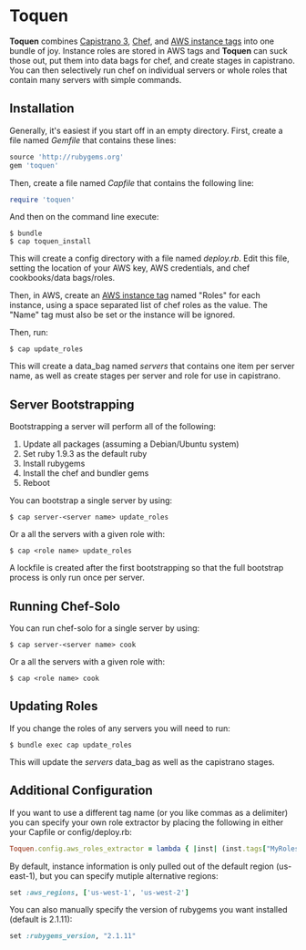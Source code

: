 # Toquen

**Toquen** combines [Capistrano 3](http://www.capistranorb.com), [Chef](http://www.getchef.com), and [AWS instance tags](http://docs.aws.amazon.com/AWSEC2/latest/UserGuide/Using_Tags.html) into one bundle of joy.  Instance roles are stored in AWS tags and **Toquen** can suck those out, put them into data bags for chef, and create stages in capistrano.  You can then selectively run chef on individual servers or whole roles that contain many servers with simple commands.

## Installation

Generally, it's easiest if you start off in an empty directory.  First, create a file named *Gemfile* that contains these lines:

```ruby
source 'http://rubygems.org'
gem 'toquen'
```

Then, create a file named *Capfile* that contains the following line:

```ruby
require 'toquen'
```

And then on the command line execute:

    $ bundle
    $ cap toquen_install

This will create a config directory with a file named *deploy.rb*.  Edit this file, setting the location of your AWS key, AWS credentials, and chef cookbooks/data bags/roles.

Then, in AWS, create an [AWS instance tag](http://docs.aws.amazon.com/AWSEC2/latest/UserGuide/Using_Tags.html) named "Roles" for each instance, using a space separated list of chef roles as the value.  The "Name" tag must also be set or the instance will be ignored.

Then, run:

    $ cap update_roles

This will create a data_bag named *servers* that contains one item per server name, as well as create stages per server and role for use in capistrano.

## Server Bootstrapping
Bootstrapping a server will perform all of the following:

1. Update all packages (assuming a Debian/Ubuntu system)
1. Set ruby 1.9.3 as the default ruby
1. Install rubygems
1. Install the chef and bundler gems
1. Reboot

You can bootstrap a single server by using:

    $ cap server-<server name> update_roles

Or a all the servers with a given role with:

    $ cap <role name> update_roles

A lockfile is created after the first bootstrapping so that the full bootstrap process is only run once per server.

## Running Chef-Solo
You can run chef-solo for a single server by using:

    $ cap server-<server name> cook

Or a all the servers with a given role with:

    $ cap <role name> cook

## Updating Roles
If you change the roles of any servers you will need to run:

    $ bundle exec cap update_roles

This will update the *servers* data_bag as well as the capistrano stages.

## Additional Configuration
If you want to use a different tag name (or you like commas as a delimiter) you can specify your own role extractor by placing the following in either your Capfile or config/deploy.rb:

```ruby
Toquen.config.aws_roles_extractor = lambda { |inst| (inst.tags["MyRoles"] || "").split(",") }
```

By default, instance information is only pulled out of the default region (us-east-1), but you can specify mutiple alternative regions:

```ruby
set :aws_regions, ['us-west-1', 'us-west-2']
```

You can also manually specify the version of rubygems you want installed (default is 2.1.11):

```ruby
set :rubygems_version, "2.1.11"
```
